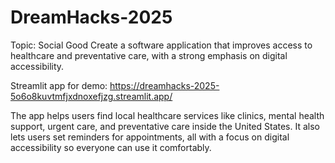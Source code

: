 # DreamHacks-2025

Topic: Social Good
Create a software application that improves access to healthcare and preventative care, with a strong emphasis on digital accessibility.

Streamlit app for demo: https://dreamhacks-2025-5o6o8kuvtmfjxdnoxefjzg.streamlit.app/

The app helps users find local healthcare services like clinics, mental health support, urgent care, and preventative care inside the United States. It also lets users set reminders for appointments, all with a focus on digital accessibility so everyone can use it comfortably.
